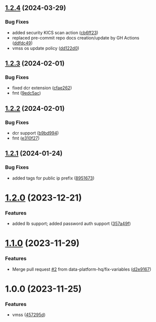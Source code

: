 ## [1.2.4](https://github.com/data-platform-hq/terraform-azurerm-vmss/compare/v1.2.3...v1.2.4) (2024-03-29)


### Bug Fixes

* added security KICS scan action ([cb6ff23](https://github.com/data-platform-hq/terraform-azurerm-vmss/commit/cb6ff23ba3b7614cabb32e2ec8f215ac0037803f))
* replaced pre-commit repo docs creation/update by GH Actions ([ddfdc49](https://github.com/data-platform-hq/terraform-azurerm-vmss/commit/ddfdc49458096cb46ebc259aad99d10a9c789632))
* vmss os update policy ([dd122d0](https://github.com/data-platform-hq/terraform-azurerm-vmss/commit/dd122d0583f1c5a2622d9940f610893be07d703c))

## [1.2.3](https://github.com/data-platform-hq/terraform-azurerm-vmss/compare/v1.2.2...v1.2.3) (2024-02-01)


### Bug Fixes

* fixed dcr extension ([cfae262](https://github.com/data-platform-hq/terraform-azurerm-vmss/commit/cfae262d10bbb12b53aa97292bc54a031b0bc397))
* fmt ([9edc5ac](https://github.com/data-platform-hq/terraform-azurerm-vmss/commit/9edc5ac7f2076e282e6ac89b0c184d4dbcce6c41))

## [1.2.2](https://github.com/data-platform-hq/terraform-azurerm-vmss/compare/v1.2.1...v1.2.2) (2024-02-01)


### Bug Fixes

* dcr support ([b9bd994](https://github.com/data-platform-hq/terraform-azurerm-vmss/commit/b9bd994cb290a9cc5d6b3fed8e4cf4bc66871c1e))
* fmt ([e310f27](https://github.com/data-platform-hq/terraform-azurerm-vmss/commit/e310f2796afe1ed9b9565ef43c3b0b7c8d14b4f7))

## [1.2.1](https://github.com/data-platform-hq/terraform-azurerm-vmss/compare/v1.2.0...v1.2.1) (2024-01-24)


### Bug Fixes

* added tags for public ip prefix ([8951673](https://github.com/data-platform-hq/terraform-azurerm-vmss/commit/8951673752780fc9efa526d2204a9a811dab7f84))

# [1.2.0](https://github.com/data-platform-hq/terraform-azurerm-vmss/compare/v1.1.0...v1.2.0) (2023-12-21)


### Features

* added lb support; added password auth support ([357a49f](https://github.com/data-platform-hq/terraform-azurerm-vmss/commit/357a49fc4396930bdbe46fcbf343d6c52363b2a8))

# [1.1.0](https://github.com/data-platform-hq/terraform-azurerm-vmss/compare/v1.0.0...v1.1.0) (2023-11-29)


### Features

* Merge pull request [#2](https://github.com/data-platform-hq/terraform-azurerm-vmss/issues/2) from data-platform-hq/fix-variables ([d2e9167](https://github.com/data-platform-hq/terraform-azurerm-vmss/commit/d2e91674e707db489d684ab594e4a0e53ff9ac1c))

# 1.0.0 (2023-11-25)


### Features

* vmss ([457295d](https://github.com/data-platform-hq/terraform-azurerm-vmss/commit/457295dbaf64aadd410f6d83f5c313b2b6d7df64))
